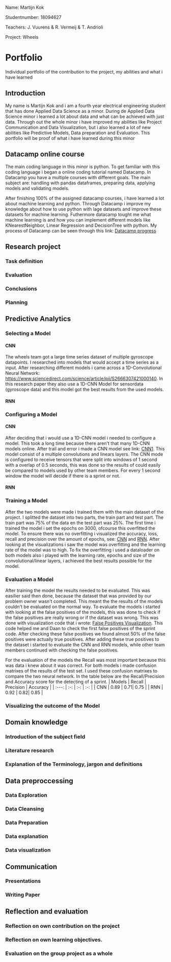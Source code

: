 Name: Martijn Kok

Studentnumber: 18094627

Teachers: J. Vuurens &  R. Vermeij & T. Andrioli

Project: Wheels

# Portfolio
Individual portfolio of the contribution to the project, my abilities and what i have learned

## Introduction
My name is Martijn Kok and i am a fourth year electrical engineering student that has done Applied Data Science as a minor. During de Applied Data Science minor i learned a lot about data and what can be achieved with just data. Through out the whole minor i have improved my abilities like Project Communication and Data Visualization, but i also learned a lot of new abilities like Predictive Models, Data preparation and Evaluation. This portfolio will be proof of what i have learned during this minor


## Datacamp online course
The main coding language in this minor is python. To get familiar with this coding language i began a online coding tutorial named Datacamp. In Datacamp you have a multiple courses with different goals. The main subject are: handling with pandas dataframes, preparing data, applying models and validating models. 

After finishing 100% of the assigned datacamp courses, i have learned a lot about machine learning and python. Through Datacamp i improve my knowledge about how to use python with lage datasets and improve these datasets for machine learning. Futhermore datacamp tought me what machine learning is and how you can implement different models like KNearestNeighbor, Linear Regression and DecisionTree with python. 
My process of Datacamp can be seen through this link: [Datacamp progress](Datacamp/Assignments-DataCampLearn.pdf)



## Research project

### Task definition

### Evaluation

### Conclusions

### Planning



## Predictive Analytics

### Selecting a Model

#### CNN
The wheels team got a large time series dataset of multiple gyroscope datapoints. I researched into models that would accept a time series as a input. After researching different models i came across a 1D-Convolutional Neural Network: https://www.sciencedirect.com/science/article/pii/S2666307421000140. In this research paper they also use a 1D-CNN Model for sensordata (gyroscope data) and this model got the best results from the used models. 

#### RNN

### Configuring a Model
#### CNN
After deciding that i would use a 1D-CNN model i needed to configure a model. This took a long time because there aren't that many 1D-CNN models online. After trail and error i made a CNN model see link: [CNN1](Predictive_Models/1D-CNN-1sec-Dataloader.pdf). This model consist of a multiple convolutions and linears layers. The CNN mode is configured to receive tensors that were split into windows of 1 second with a overlap of 0.5 seconds, this was done so the results of could easily be compared to models used by other team members. For every 1 second window the model will decide if there is a sprint or not.

#### RNN



### Training a Model
After the two models were made i trained them with the main dataset of the project. I splitted the dataset into two parts, the train part and test part. The train part was 75% of the data en the test part was 25%. The first time i trained the model i set the epochs on 3000, ofcourse this overfitted the model. To ensure there was no overfitting i visualized the accuracy, loss, recall and precision over the amount of epochs, see: [CNN](Datacamp/Assignments-DataCampLearn.pdf) and [RNN](Datacamp/Assignments-DataCampLearn.pdf). After looking at the visualizations i saw the model was overfitting and the learning rate of the model was to high. To fix the overfitting i used a dataloader on both models also i played with the learning rate, epochs and size of the convolutional/linear layers, i achieved the best results possible for the model. 

### Evaluation a Model
After training the model the results needed to be evaluated. This was easilier said then done, because the dataset that was provided by our problem owner wasn't completed. This meant the the results of the models couldn't be evaluated on the normal way. To evaluate the models i started with looking at the false positives of the models, this was done to check if the false positives are really wrong or if the dataset was wrong. This was done with visualization code that i wrote: [False Positives Visualization](Data_Visualization/Check_False_Negatives.pdf). This code helped me and Daan to check the first false positives of the sprint code. After checking these false positives we found almost 50% of the false positives were actually true positives. After adding these true positives to the dataset i started to evaluate the CNN and RNN models, while other team members continued with checking the false positives. 

For the evaluation of the models the Recall was most important because this was data i knew about it was correct. For both models i made confusion matrixes of the results of the test set. I used these confusion matrixes to compare the two neural network. In the table below are the Recall/Precision and Accuracy score for the detecting of a sprint.
| Models | Recall  | Precision  | Accuracy |
| :---:   | :-: | :-: | :-: |
| CNN | 0.89 | 0.71| 0.75 |
| RNN | 0.92 | 0.82| 0.85 |

### Visualizing the outcome of the Model


## Domain knowledge

### Introduction of the subject field

### Literature research

### Explanation of the Terminology, jargon and definitions



## Data preproccessing 

### Data Exploration

### Data Cleansing

### Data Preparation

### Data explanation

### Data visualization



## Communication

### Presentations

### Writing Paper



## Reflection and evaluation

### Reflection on own contribution on the project 
### Reflection on own learning objectives.
### Evaluation on the group project as a whole

